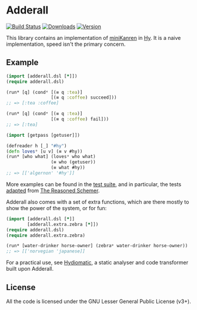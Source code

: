 Adderall
========

[![Build Status](https://travis-ci.org/algernon/adderall.png?branch=master)](https://travis-ci.org/algernon/adderall)
[![Downloads](https://pypip.in/d/adderall/badge.png)](https://crate.io/packages/adderall)
[![Version](https://pypip.in/v/adderall/badge.png)](https://crate.io/packages/adderall)

This library contains an implementation of [miniKanren][mk] in
[Hy][hylang]. It is a naive implementation, speed isn't the primary
concern.

 [mk]: http://minikanren.org/
 [hylang]: http://hylang.org/

Example
-------

```clojure
(import [adderall.dsl [*]])
(require adderall.dsl)

(run* [q] (condᵉ [(≡ q :tea)]
                 [(≡ q :coffee) succeed]))
;; => [:tea :coffee]

(run* [q] (condᵉ [(≡ q :tea)]
                 [(≡ q :coffee) fail]))
;; => [:tea]

(import [getpass [getuser]])

(defreader h [_] "#hy")
(defn lovesᵒ [u v] (≡ v #hy))
(run* [who what] (lovesᵒ who what)
                 (≡ who (getuser))
                 (≡ what #hy))
;; => [['algernon' '#hy']]
```

More examples can be found in the [test suite][t:generic], and in
particular, the tests [adapted][t:trs] from
[The Reasoned Schemer][trs].

 [t:generic]: https://github.com/algernon/adderall/blob/master/tests/adderall_test.hy
 [t:trs]: https://github.com/algernon/adderall/blob/master/tests/schemer/
 [trs]: http://mitpress.mit.edu/books/reasoned-schemer

Adderall also comes with a set of extra functions, which are there
mostly to show the power of the system, or for fun:

```clojure
(import [adderall.dsl [*]]
        [adderall.extra.zebra [*]])
(require adderall.dsl)
(require adderall.extra.zebra)

(run* [water-drinker horse-owner] (zebraᵖ water-drinker horse-owner))
;; => [['norvegian 'japanese]]
```

For a practical use, see [Hydiomatic][hydiomatic], a static analyser
and code transformer built upon Adderall.

 [hydiomatic]: https://github.com/algernon/hydiomatic

License
-------

All the code is licensed under the GNU Lesser General Public License
(v3+).

